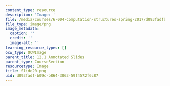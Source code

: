 ```yaml
---
content_type: resource
description: 'Image: '
file: /media/courses/6-004-computation-structures-spring-2017/d093fadfb09cb864306359f4572f6c87_Slide20.png
file_type: image/png
image_metadata:
  caption: ''
  credit: ''
  image-alt: ''
learning_resource_types: []
ocw_type: OCWImage
parent_title: 12.1 Annotated Slides
parent_type: CourseSection
resourcetype: Image
title: Slide20.png
uid: d093fadf-b09c-b864-3063-59f4572f6c87
---
```

